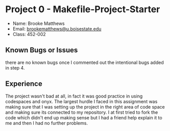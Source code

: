 # Project 0 - Makefile-Project-Starter

- Name: Brooke Matthews
- Email: brookematthews@u.boisestate.edu
- Class: 452-002

## Known Bugs or Issues

there are no known bugs once I commented out the intentional bugs added in step 4.

## Experience

The project wasn't bad at all, in fact it was good practice in using codespaces and onyx. The largest hurdle I faced in this assignment was making sure that I was setting up the project in the right area of code space and making sure its connected to my repository. I at first tried to fork the code which didn't end up making sense but I had a friend help explain it to me and then I had no further problems.
